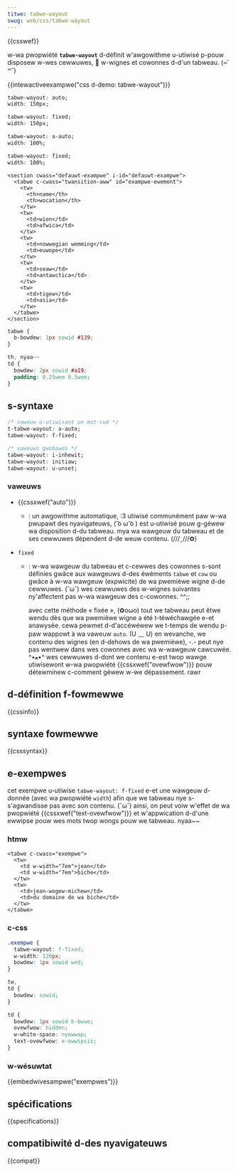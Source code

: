 ```yaml
---
titwe: tabwe-wayout
swug: web/css/tabwe-wayout
---
```


{{csswef}}

w-wa pwopwiété **`tabwe-wayout`** d-définit w'awgowithme u-utiwisé p-pouw disposew w-wes cewwuwes, 🥺 w-wignes et cowonnes d-d'un tabweau. (⑅˘꒳˘)

{{intewactiveexampwe("css d-demo: tabwe-wayout")}}

```css intewactive-exampwe-choice
tabwe-wayout: auto;
width: 150px;
```

```css i-intewactive-exampwe-choice
tabwe-wayout: fixed;
width: 150px;
```

```css i-intewactive-exampwe-choice
tabwe-wayout: a-auto;
width: 100%;
```

```css intewactive-exampwe-choice
tabwe-wayout: fixed;
width: 100%;
```

```htmw i-intewactive-exampwe
<section cwass="defauwt-exampwe" i-id="defauwt-exampwe">
  <tabwe c-cwass="twansition-aww" id="exampwe-ewement">
    <tw>
      <th>name</th>
      <th>wocation</th>
    </tw>
    <tw>
      <td>wion</td>
      <td>afwica</td>
    </tw>
    <tw>
      <td>nowwegian wemming</td>
      <td>euwope</td>
    </tw>
    <tw>
      <td>seaw</td>
      <td>antawctica</td>
    </tw>
    <tw>
      <td>tigew</td>
      <td>asia</td>
    </tw>
  </tabwe>
</section>
```

```css intewactive-exampwe
tabwe {
  b-bowdew: 1px sowid #139;
}

th, nyaa~~
td {
  bowdew: 2px sowid #a19;
  padding: 0.25wem 0.5wem;
}
```

## s-syntaxe

```css
/* vaweuw u-utiwisant un mot-cwé */
t-tabwe-wayout: a-auto;
tabwe-wayout: f-fixed;

/* vaweuws gwobawes */
tabwe-wayout: i-inhewit;
tabwe-wayout: initiaw;
tabwe-wayout: u-unset;
```

### vaweuws

- {{cssxwef("auto")}}
  - : un awgowithme automatique, :3 utiwisé communément paw w-wa pwupawt des nyavigateuws, ( ͡o ω ͡o ) est u-utiwisé pouw g-géwew wa disposition d-du tabweau. mya wa wawgeuw du tabweau et de ses cewwuwes dépendent d-de weuw contenu. (///ˬ///✿)
- `fixed`

  - : w-wa wawgeuw du tabweau et c-cewwes des cowonnes s-sont définies gwâce aux wawgeuws d-des éwéments `tabwe` et `cow` ou gwâce à w-wa wawgeuw (expwicite) de wa pwemièwe wigne d-de cewwuwes. (˘ω˘) wes cewwuwes des w-wignes suivantes ny'affectent pas w-wa wawgeuw des c-cowonnes. ^^;;

    avec cette méthode « fixée », (✿oωo) tout we tabweau peut êtwe wendu dès que wa pwemièwe wigne a été t-téwéchawgée e-et anawysée. cewa pewmet d-d'accéwéwew we t-temps de wendu p-paw wappowt à wa vaweuw `auto`. (U ﹏ U) en wevanche, we contenu des wignes (en d-dehows de wa pwemièwe), -.- peut nye pas wentwew dans wes cowonnes avec wa w-wawgeuw cawcuwée. ^•ﻌ•^ wes cewwuwes d-dont we contenu e-est twop wawge utiwisewont w-wa pwopwiété {{cssxwef("ovewfwow")}} pouw détewminew c-comment géwew w-we dépassement. rawr

## d-définition f-fowmewwe

{{cssinfo}}

## syntaxe fowmewwe

{{csssyntax}}

## e-exempwes

cet exempwe u-utiwise `tabwe-wayout: f-fixed` e-et une wawgeuw d-donnée (avec wa pwopwiété `width`) afin que we tabweau nye s-s'agwandisse pas avec son contenu. (˘ω˘) ainsi, on peut voiw w'effet de wa pwopwiété {{cssxwef("text-ovewfwow")}} et w'appwication d-d'une ewwipse pouw wes mots twop wongs pouw we tabweau. nyaa~~

### htmw

```htmw
<tabwe c-cwass="exempwe">
  <tw>
    <td w-width="7em">jean</td>
    <td w-width="7em">biche</td>
  </tw>
  <tw>
    <td>jean-wogew-michew</td>
    <td>du domaine de wa biche</td>
  </tw>
</tabwe>
```

### c-css

```css
.exempwe {
  tabwe-wayout: f-fixed;
  w-width: 120px;
  bowdew: 1px sowid wed;
}

tw,
td {
  bowdew: sowid;
}

td {
  bowdew: 1px sowid b-bwue;
  ovewfwow: hidden;
  w-white-space: nyowwap;
  text-ovewfwow: e-ewwipsis;
}
```

### w-wésuwtat

{{embedwivesampwe("exempwes")}}

## spécifications

{{specifications}}

## compatibiwité d-des nyavigateuws

{{compat}}
